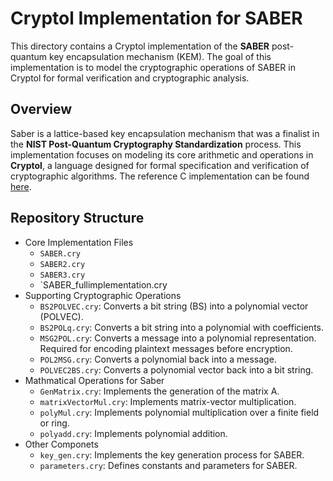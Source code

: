 # Cryptol Implementation for SABER
This directory contains a Cryptol implementation of the **SABER** post-quantum key encapsulation mechanism (KEM). The goal of this implementation is to model the cryptographic operations of SABER in Cryptol for formal verification and cryptographic analysis.

## Overview
Saber is a lattice-based key encapsulation mechanism that was a finalist in the **NIST Post-Quantum Cryptography Standardization** process. This implementation focuses on modeling its core arithmetic and operations in **Cryptol**, a language designed for formal specification and verification of cryptographic algorithms. The reference C implementation can be found [here](https://github.com/KULeuven-COSIC/SABER). 

## Repository Structure
- Core Implementation Files
  - `SABER.cry`
  - `SABER2.cry`
  - `SABER3.cry`
  - `SABER_fullimplementation.cry
- Supporting Cryptographic Operations
  - `BS2POLVEC.cry`: Converts a bit string (BS) into a polynomial vector (POLVEC).
  - `BS2POLq.cry`: Converts a bit string into a polynomial with coefficients.
  - `MSG2POL.cry`: Converts a message into a polynomial representation. Required for encoding plaintext messages before encryption.
  - `POL2MSG.cry`: Converts a polynomial back into a message.
  - `POLVEC2BS.cry`: Converts a polynomial vector back into a bit string.
- Mathmatical Operations for Saber
  -  `GenMatrix.cry`: Implements the generation of the matrix A.
  -  `matrixVectorMul.cry`: Implements matrix-vector multiplication.
  -  `polyMul.cry`: Implements polynomial multiplication over a finite field or ring.
  -  `polyadd.cry`: Implements polynomial addition.
- Other Componets
  - `key_gen.cry`: Implements the key generation process for SABER.
  - `parameters.cry`: Defines constants and parameters for SABER. 



